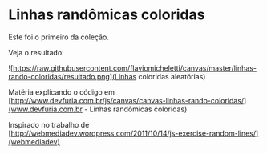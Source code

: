 Linhas randômicas coloridas
===

Este foi o primeiro da coleção.

Veja o resultado:

![https://raw.githubusercontent.com/flaviomicheletti/canvas/master/linhas-rando-coloridas/resultado.png](Linhas coloridas aleatórias)

Matéria explicando o código em [http://www.devfuria.com.br/js/canvas/canvas-linhas-rando-coloridas/](www.devfuria.com.br - Linhas randômicas coloridas)


Inspirado no trabalho de [http://webmediadev.wordpress.com/2011/10/14/js-exercise-random-lines/](webmediadev)
